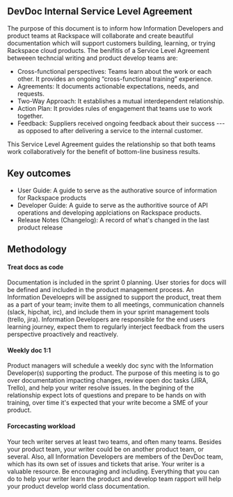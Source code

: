 ## DevDoc Internal Service Level Agreement

The purpose of this document is to inform how Information Developers and product teams at Rackspace will collaborate and create beautiful documentation which will support customers building, learning, or trying Rackspace cloud products. The benifitis of a Service Level Agreement betweeen techncial writing and product develop teams are:

* Cross-functional perspectives: Teams learn about the work or each other.  It provides an ongoing “cross-functional training” experience.
* Agreements: It documents actionable expectations, needs, and requests.
* Two-Way Approach: It establishes a mutual interdependent relationship.
* Action Plan: It provides rules of engagement that teams use to work together.
* Feedback: Suppliers received ongoing feedback about their success --- as opposed to after delivering a service to the internal customer. 

This Service Level Agreement guides the relationship so that both teams work collaboratively for the benefit of bottom-line business results.

## Key outcomes 
* User Guide: A guide to serve as the authorative source of information for Rackspace products
* Developer Guide: A guide to serve as the authoritive source of API operations and developing applciations on Rackspace products. 
* Release Notes (Changelog): A record of what's changed in the last product release  

## Methodology 

#### Treat docs as code 
Documentation is included in the sprint 0 planning. User stories for docs will be defined and included in the product management process. An Information Develoeprs will be assigned to support the product, treat them as a part of your team; invite them to all meetings, communication channels (slack, hipchat, irc), and include them in your sprint management tools (trello, jira).  Information Developers are responsible for the end users learning journey, expect them to regularly interject feedback from the users perspective proactively and reactively. 

#### Weekly doc 1:1 
Product managers will schedule a weekly doc sync with the Information Developer(s) supporting the product. The purpose of this meeting is to go over documentation impacting changes, review open doc tasks (JIRA, Trello), and help your writer resolve issues. In the begining of the relationship expect lots of questions and prepare to be hands on with training, over time it's expected that your write become a SME of your product. 

#### Forcecasting workload
Your tech writer serves at least two teams, and often many teams. Besides your product team, your writer could be on another product team, or several. Also, all Information Developers are members of the DevDoc team, which has its own set of issues and tickets that arise. Your writer is a valuable resource. Be encouraging and including. Everything that you can do to help your writer learn the product and develop team rapport will help your product develop world class documentation.


